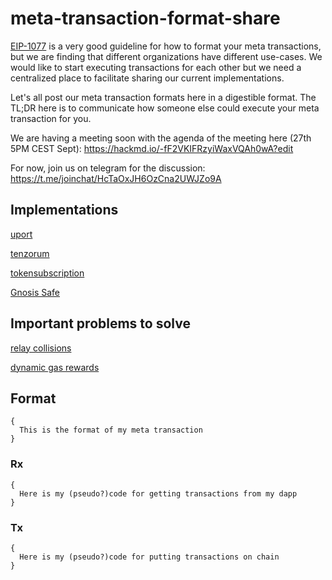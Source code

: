 # meta-transaction-format-share

[EIP-1077](https://github.com/ethereum/EIPs/blob/master/EIPS/eip-1077.md) is a very good guideline for how to format your meta transactions, but we are finding that different organizations have different use-cases. We would like to start executing transactions for each other but we need a centralized place to facilitate sharing our current implementations.

Let's all post our meta transaction formats here in a digestible format. The TL;DR here is to communicate how someone else could execute your meta transaction for you.

We are having a meeting soon with the agenda of the meeting here (27th 5PM CEST Sept): https://hackmd.io/-fF2VKIFRzyiWaxVQAh0wA?edit

For now, join us on telegram for the discussion: https://t.me/joinchat/HcTaOxJH6OzCna2UWJZo9A


## Implementations

[uport](https://github.com/austintgriffith/meta-transaction-format-share/blob/master/uport.org.md)

[tenzorum](https://github.com/austintgriffith/meta-transaction-format-share/blob/master/tenzorum.org.md)

[tokensubscription](https://github.com/austintgriffith/meta-transaction-format-share/blob/master/tokensubscription.com.md) 

[Gnosis Safe](safe.gnosis.io.md) 


## Important problems to solve

[relay collisions](https://github.com/austintgriffith/meta-transaction-format-share/issues/3)

[dynamic gas rewards](https://github.com/austintgriffith/meta-transaction-format-share/issues/4)


## Format 
```
{
  This is the format of my meta transaction 
}
```

### Rx 
```
{
  Here is my (pseudo?)code for getting transactions from my dapp
}
```

### Tx
```
{
  Here is my (pseudo?)code for putting transactions on chain
}
```


